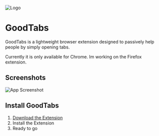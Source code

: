 
![Logo](https://i.imgur.com/8QeKs5I.png)


# GoodTabs

GoodTabs is a lightweight browser extension designed to passively help people by simply opening tabs. 

Currently it is only available for Chrome.
Im working on the Firefox extension.











## Screenshots

![App Screenshot](https://lh3.googleusercontent.com/cBbR_gahVdHkwJpXFlaLPc7SSITUTUhlLd9uuFmbiEesgZYTvqbSFaxs4UMO1YNDTq3vWvJ1_omrTZTuASH1hKiNnLQ=w640-h400-e365-rj-sc0x00ffffff)


## Install GoodTabs

  1. [Download the Extension](https://chrome.google.com/webstore/detail/goodtabs/kpkkplijhpdhophgpochhofjgmpbdioi?hl=de) 
  2. Install the Extension
  3. Ready to go 
    